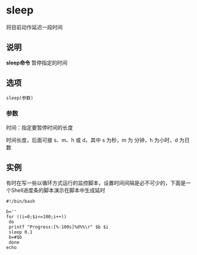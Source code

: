 sleep
===

将目前动作延迟一段时间

## 说明

**sleep命令** 暂停指定的时间

## 选项

```
sleep(参数)
```

### 参数  

时间：指定要暂停时间的长度

时间长度，后面可接 s、m、h 或 d，其中 s 为秒，m 为 分钟，h 为小时，d 为日数

## 实例

有时在写一些以循环方式运行的监控脚本，设置时间间隔是必不可少的，下面是一个Shell进度条的脚本演示在脚本中生成延时

```
#!/bin/bash

b=''
for ((i=0;$i<=100;i++))
 do
 printf "Progress:[%-100s]%d%%\r" $b $i
 sleep 0.1
 b=#$b
 done
echo
```


